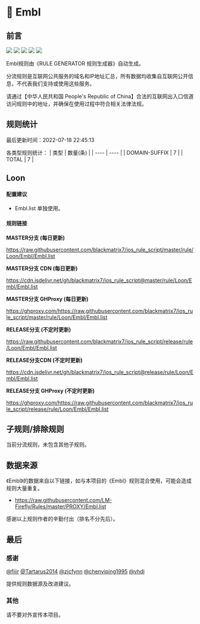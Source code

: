 # 🧸 Embl

## 前言

![](https://shields.io/badge/-移除重复规则-ff69b4) ![](https://shields.io/badge/-DOMAIN与DOMAIN--SUFFIX合并-green) ![](https://shields.io/badge/-DOMAIN--SUFFIX间合并-critical) ![](https://shields.io/badge/-DOMAIN--SUFFIX与DOMAIN--KEYWORD合并-blue) ![](https://shields.io/badge/-IP--CIDR(6)合并-blueviolet) 

Embl规则由《RULE GENERATOR 规则生成器》自动生成。

分流规则是互联网公共服务的域名和IP地址汇总，所有数据均收集自互联网公开信息，不代表我们支持或使用这些服务。

请通过【中华人民共和国 People's Republic of China】合法的互联网出入口信道访问规则中的地址，并确保在使用过程中符合相关法律法规。

## 规则统计

最后更新时间：2022-07-18 22:45:13

各类型规则统计：
| 类型 | 数量(条)  | 
| ---- | ----  |
| DOMAIN-SUFFIX | 7  | 
| TOTAL | 7  | 


## Loon 

#### 配置建议
- Embl.list 单独使用。

#### 规则链接
**MASTER分支 (每日更新)**

https://raw.githubusercontent.com/blackmatrix7/ios_rule_script/master/rule/Loon/Embl/Embl.list

**MASTER分支 CDN (每日更新)**

https://cdn.jsdelivr.net/gh/blackmatrix7/ios_rule_script@master/rule/Loon/Embl/Embl.list

**MASTER分支 GHProxy (每日更新)**

https://ghproxy.com/https://raw.githubusercontent.com/blackmatrix7/ios_rule_script/master/rule/Loon/Embl/Embl.list

**RELEASE分支 (不定时更新)**

https://raw.githubusercontent.com/blackmatrix7/ios_rule_script/release/rule/Loon/Embl/Embl.list

**RELEASE分支CDN (不定时更新)**

https://cdn.jsdelivr.net/gh/blackmatrix7/ios_rule_script@release/rule/Loon/Embl/Embl.list

**RELEASE分支 GHProxy (不定时更新)**

https://ghproxy.com/https://raw.githubusercontent.com/blackmatrix7/ios_rule_script/release/rule/Loon/Embl/Embl.list

## 子规则/排除规则


当前分流规则，未包含其他子规则。

## 数据来源

《Embl》的数据来自以下链接，如与本项目的《Embl》规则混合使用，可能会造成规则大量重复。

- https://raw.githubusercontent.com/LM-Firefly/Rules/master/PROXY/Embl.list


感谢以上规则作者的辛勤付出（排名不分先后）。

## 最后

### 感谢

[@fiiir](https://github.com/fiiir) [@Tartarus2014](https://github.com/Tartarus2014) [@zjcfynn](https://github.com/zjcfynn) [@chenyiping1995](https://github.com/chenyiping1995) [@vhdj](https://github.com/vhdj)

提供规则数据源及改进建议。

### 其他

请不要对外宣传本项目。